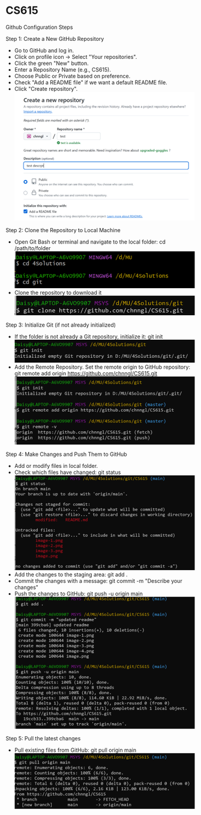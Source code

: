 # CS615

Github Configuration Steps

Step 1: Create a New GitHub Repository

- Go to GitHub and log in.
- Click on profile icon → Select "Your repositories".
- Click the green "New" button.
- Enter a Repository Name (e.g., CS615).
- Choose Public or Private based on preference.
- Check "Add a README file" if we want a default README file.
- Click "Create repository".![alt text](image-7.png)

Step 2: Clone the Repository to Local Machine

- Open Git Bash or terminal and navigate to the local folder: cd /path/to/folder
  ![alt text](image-8.png)
- Clone the repository to download it![alt text](image-1.png)

Step 3: Initialize Git (if not already initialized)

- If the folder is not already a Git repository, initialize it:
  git init
  ![alt text](image-3.png)
- Add the Remote Repository. Set the remote origin to GitHub repository:
  git remote add origin https://github.com/chnngl/CS615.git
  ![alt text](image.png)

Step 4: Make Changes and Push Them to GitHub

- Add or modify files in local folder.
- Check which files have changed:
  git status![alt text](image-4.png)
- Add the changes to the staging area:
  git add .
- Commit the changes with a message:
  git commit -m "Describe your changes"
- Push the changes to GitHub:
  git push -u origin main
  ![alt text](image-5.png)

Step 5: Pull the latest changes

- Pull existing files from GitHub:
  git pull origin main
  ![alt text](image-2.png)
